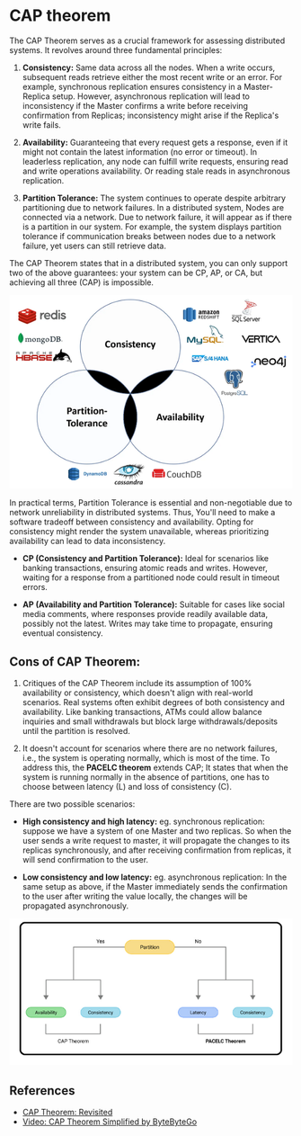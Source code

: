 
# CAP theorem

The CAP Theorem serves as a crucial framework for assessing distributed systems. It revolves around three fundamental principles:

1. **Consistency:** Same data across all the nodes. When a write occurs, subsequent reads retrieve either the most recent write or an error. For example, synchronous replication ensures consistency in a Master-Replica setup. However, asynchronous replication will lead to inconsistency if the Master confirms a write before receiving confirmation from Replicas; inconsistency might arise if the Replica's write fails.

3. **Availability:** Guaranteeing that every request gets a response, even if it might not contain the latest information (no error or timeout). In leaderless replication, any node can fulfill write requests, ensuring read and write operations availability. Or reading stale reads in asynchronous replication.

4. **Partition Tolerance:** The system continues to operate despite arbitrary partitioning due to network failures.
In a distributed system, Nodes are connected via a network. Due to network failure, it will appear as if there is a partition in our system. For example, the system displays partition tolerance if communication breaks between nodes due to a network failure, yet users can still retrieve data.

The CAP Theorem states that in a distributed system, you can only support two of the above guarantees: your system can be CP, AP, or CA, but achieving all three (CAP) is impossible.

![CAP Theoerm](CAP_Theorem.png)

In practical terms, Partition Tolerance is essential and non-negotiable due to network unreliability in distributed systems. Thus, You'll need to make a software tradeoff between consistency and availability. Opting for consistency might render the system unavailable, whereas prioritizing availability can lead to data inconsistency.

- **CP (Consistency and Partition Tolerance):** Ideal for scenarios like banking transactions, ensuring atomic reads and writes. However, waiting for a response from a partitioned node could result in timeout errors.

- **AP (Availability and Partition Tolerance):** Suitable for cases like social media comments, where responses provide readily available data, possibly not the latest. Writes may take time to propagate, ensuring eventual consistency.

## Cons of CAP Theorem: 

1. Critiques of the CAP Theorem include its assumption of 100% availability or consistency, which doesn't align with real-world scenarios. Real systems often exhibit degrees of both consistency and availability. Like banking transactions, ATMs could allow balance inquiries and small withdrawals but block large withdrawals/deposits until the partition is resolved.

2. It doesn't account for scenarios where there are no network failures, i.e., the system is operating normally, which is most of the time.
To address this, the **PACELC theorem** extends CAP; It states that when the system is running normally in the absence of partitions, one has to choose between latency (L) and loss of consistency (C). 

There are two possible scenarios:

- **High consistency and high latency:** eg. synchronous replication: suppose we have a system of one Master and two replicas. So when the user sends a write request to master, it will propagate the changes to its replicas synchronously, and after receiving confirmation from replicas, it will send confirmation to the user.

- **Low consistency and low latency:** eg. asynchronous replication: In the same setup as above, if the Master immediately sends the confirmation to the user after writing the value locally, the changes will be propagated asynchronously.

![PACELC Theoerm](PACELC_Theorem.png)

## References

- [CAP Theorem: Revisited](https://robertgreiner.com/cap-theorem-revisited/)
- [Video: CAP Theorem Simplified by ByteByteGo](https://www.youtube.com/watch?v=BHqjEjzAicA)
